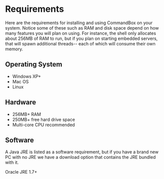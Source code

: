 # Requirements

Here are the requirements for installing and using CommandBox on your system. Notice some of these such as RAM and disk space depend on how many features you will plan on using. For instance, the shell only allocates about 256MB of RAM to run, but if you plan on starting embedded servers, that will spawn additional threads-- each of which will consume their own memory.

## Operating System

* Windows XP+
* Mac OS
* Linux

## Hardware
* 256MB+ RAM
* 250MB+ free hard drive space
* Multi-core CPU recommended

## Software
A Java JRE is listed as a software requirement, but if you have a brand new PC with no JRE we have a download option that contains the JRE bundled with it.

Oracle JRE 1.7+